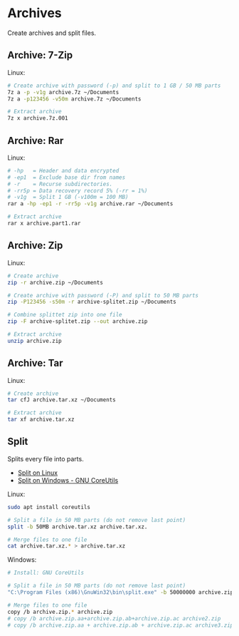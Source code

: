 # Archives

Create archives and split files.

## Archive: 7-Zip

Linux:

```bash
# Create archive with password (-p) and split to 1 GB / 50 MB parts
7z a -p -v1g archive.7z ~/Documents
7z a -p123456 -v50m archive.7z ~/Documents

# Extract archive
7z x archive.7z.001
```

## Archive: Rar

Linux:

```bash
# -hp   = Header and data encrypted
# -ep1  = Exclude base dir from names
# -r    = Recurse subdirectories.
# -rr5p = Data recovery record 5% (-rr = 1%)
# -v1g  = Split 1 GB (-v100m = 100 MB)
rar a -hp -ep1 -r -rr5p -v1g archive.rar ~/Documents

# Extract archive
rar x archive.part1.rar
```

## Archive: Zip

Linux:

```bash
# Create archive
zip -r archive.zip ~/Documents

# Create archive with password (-P) and split to 50 MB parts
zip -P123456 -s50m -r archive-splitet.zip ~/Documents

# Combine splittet zip into one file
zip -F archive-splitet.zip --out archive.zip

# Extract archive
unzip archive.zip
```

## Archive: Tar

Linux:

```bash
# Create archive
tar cfJ archive.tar.xz ~/Documents

# Extract archive
tar xf archive.tar.xz
```

## Split

Splits every file into parts.

* [Split on Linux](https://wiki.ubuntuusers.de/split/)
* [Split on Windows - GNU CoreUtils](http://gnuwin32.sourceforge.net/packages/coreutils.htm)

Linux:

```bash
sudo apt install coreutils

# Split a file in 50 MB parts (do not remove last point)
split -b 50MB archive.tar.xz archive.tar.xz.

# Merge files to one file
cat archive.tar.xz.* > archive.tar.xz
```

Windows:

```bash
# Install: GNU CoreUtils

# Split a file in 50 MB parts (do not remove last point)
"C:\Program Files (x86)\GnuWin32\bin\split.exe" -b 50000000 archive.zip archive.zip.

# Merge files to one file
copy /b archive.zip.* archive.zip
# copy /b archive.zip.aa+archive.zip.ab+archive.zip.ac archive2.zip
# copy /b archive.zip.aa + archive.zip.ab + archive.zip.ac archive3.zip
```
